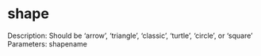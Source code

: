 # shape

Description: Should be ‘arrow’, ‘triangle’,  ‘classic’, ‘turtle’, ‘circle’, or ‘square’
Parameters: shapename